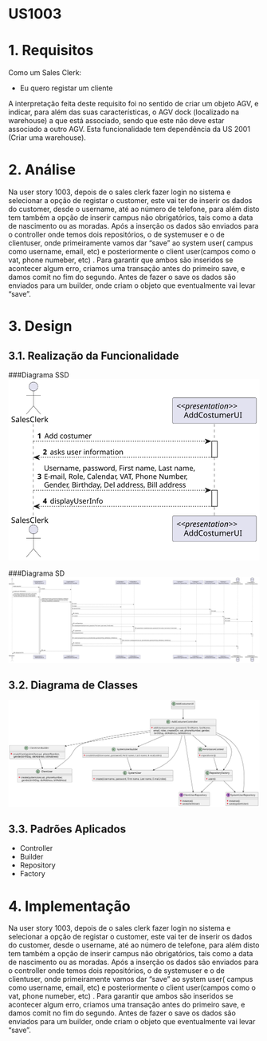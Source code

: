 US1003
=======================================

# 1. Requisitos

Como um Sales Clerk:
* Eu quero registar um cliente

A interpretação feita deste requisito foi no sentido de criar um objeto AGV, e indicar, para além das suas características, o AGV dock (localizado na warehouse) a que está associado, sendo que este não deve estar associado a outro AGV.
Esta funcionalidade tem dependência da US 2001 (Criar uma warehouse).

# 2. Análise

Na user story 1003, depois de o sales clerk fazer login no sistema e selecionar a opção de registar o customer, este vai ter de inserir os dados do customer, desde o username, até ao número de telefone, para além disto tem também a opção de inserir campus não obrigatórios, tais como a data de nascimento ou as moradas. Após a inserção os dados são enviados para o controller onde temos dois repositórios, o de systemuser e o de clientuser, onde primeiramente vamos dar “save” ao system user( campus como username, email, etc) e posteriormente o client user(campos como o vat, phone numeber, etc) . Para garantir que ambos são inseridos se acontecer algum erro, criamos uma transação antes do primeiro save, e damos comit no fim do segundo. Antes de fazer o save os dados são enviados para um builder, onde criam o objeto que eventualmente vai levar “save”.

# 3. Design

## 3.1. Realização da Funcionalidade

###Diagrama SSD
![US1003_SSD](US1003_SSD.svg)

###Diagrama SD
![US1003_SD](US1003_SD.svg)

## 3.2. Diagrama de Classes

![US1003_CD](US1003_CD.svg)

## 3.3. Padrões Aplicados

- Controller
- Builder
- Repository
- Factory

# 4. Implementação

Na user story 1003, depois de o sales clerk fazer login no sistema e selecionar a opção de registar o customer, este vai ter de inserir os dados do customer, desde o username, até ao número de telefone, para além disto tem também a opção de inserir campus não obrigatórios, tais como a data de nascimento ou as moradas. Após a inserção os dados são enviados para o controller onde temos dois repositórios, o de systemuser e o de clientuser, onde primeiramente vamos dar “save” ao system user( campus como username, email, etc) e posteriormente o client user(campos como o vat, phone numeber, etc) . Para garantir que ambos são inseridos se acontecer algum erro, criamos uma transação antes do primeiro save, e damos comit no fim do segundo. Antes de fazer o save os dados são enviados para um builder, onde criam o objeto que eventualmente vai levar “save”.

